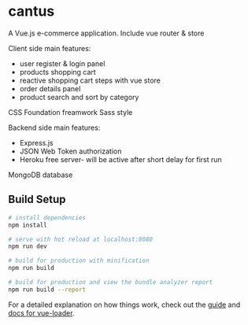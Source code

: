 # cantus

 A Vue.js e-commerce application.
 Include vue router & store
 
 Client side main features:
 - user register & login panel
 - products shopping cart
 - reactive shopping cart steps with vue store
 - order details panel
 - product search and sort by category
 
 CSS Foundation freamwork 
 Sass style
 
 Backend side main features:
 - Express.js
 - JSON Web Token authorization
 - Heroku free server- will be active after short delay for first run
 
 MongoDB database
 

## Build Setup

``` bash
# install dependencies
npm install

# serve with hot reload at localhost:8080
npm run dev

# build for production with minification
npm run build

# build for production and view the bundle analyzer report
npm run build --report
```

For a detailed explanation on how things work, check out the [guide](http://vuejs-templates.github.io/webpack/) and [docs for vue-loader](http://vuejs.github.io/vue-loader).
